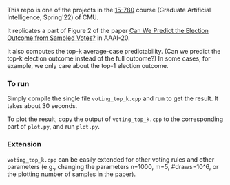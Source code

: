 This repo is one of the projects in the [15-780](https://www.cs.cmu.edu/~./15780/#project) course (Graduate Artificial Intelligence, Spring'22) of CMU.

It replicates a part of Figure 2 of the paper [Can We Predict the Election Outcome from Sampled Votes?](https://ojs.aaai.org/index.php/AAAI/article/view/5593) in AAAI-20.

It also computes the top-k average-case predictability. (Can we predict the top-k election outcome instead of the full outcome?) In some cases, for example, we only care about the top-1 election outcome.

### To run

Simply compile the single file `voting_top_k.cpp` and run to get the result. It takes about 30 seconds.

To plot the result, copy the output of `voting_top_k.cpp` to the corresponding part of `plot.py`, and run `plot.py`.

### Extension

`voting_top_k.cpp` can be easily extended for other voting rules and other parameters (e.g., changing the parameters n=1000, m=5, #draws=10^6, or the plotting number of samples in the paper).
